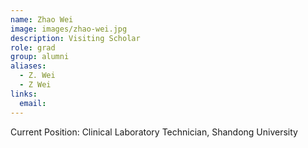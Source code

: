 ```yaml
---
name: Zhao Wei
image: images/zhao-wei.jpg
description: Visiting Scholar
role: grad
group: alumni
aliases:
  - Z. Wei
  - Z Wei
links:
  email:
---
```


Current Position: Clinical Laboratory Technician, Shandong University
